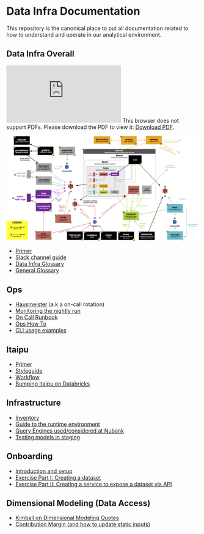# Data Infra Documentation

This repository is the canonical place to put all documentation related to how to understand and operate in our analytical environment.

## Data Infra Overall

<object data="https://github.com/nubank/data-infra-docs/blob/master/images/DataInfraOverview.pdf" type="application/pdf" width="700px" height="700px">
    <embed src="https://github.com/nubank/data-infra-docs/blob/master/images/DataInfraOverview.pdf">
        This browser does not support PDFs. Please download the PDF to view it: <a href="https://github.com/nubank/data-infra-docs/blob/master/images/DataInfraOverview.pdf">Download PDF</a>.</p>
    </embed>
</object>

![Image of our infra](images/DataInfraOverview.png)

* [Primer](primer.md)
* [Slack channel guide](squad/channels.md)
* [Data Infra Glossary](glossary.md)
* [General Glossary](https://github.com/nubank/playbooks/blob/master/docs/glossary.md)

## Ops
* [Hausmeister](squad/hausmeister.md) (a.k.a on-call rotation)
* [Monitoring the nightly run](monitoring_nightly_run.md)
* [On Call Runbook](on-call_runbook.md)
* [Ops How To](ops_how_to.md)
* [CLI usage examples](cli_examples.md)

## Itaipu
* [Primer](itaipu/primer.md)
* [Styleguide](itaipu/styleguide.md)
* [Workflow](itaipu/workflow.md)
* [Bumping Itaipu on Databricks](itaipu/databricks_bump.md)

## Infrastructure
* [Inventory](infrastructure/inventory.md)
* [Guide to the runtime environment](infrastructure/guide-to-the-runtime-environment.md)
* [Query Engines used/considered at Nubank](infrastructure/query_engines.md)
* [Testing models in staging](infrastructure/testing-models.md)

## Onboarding
* [Introduction and setup](onboarding/introduction.md)
* [Exercise Part I: Creating a dataset](onboarding/dataset-exercise.md)
* [Exercise Part II: Creating a service to expose a dataset via API](onboarding/service-exercise.md)

## Dimensional Modeling (Data Access)
* [Kimball on Dimensional Modeling Quotes](dimensional_modeling/kimball.md)
* [Contribution Margin (and how to update static inputs)](dimensional_modeling/contribution_margin.md)
